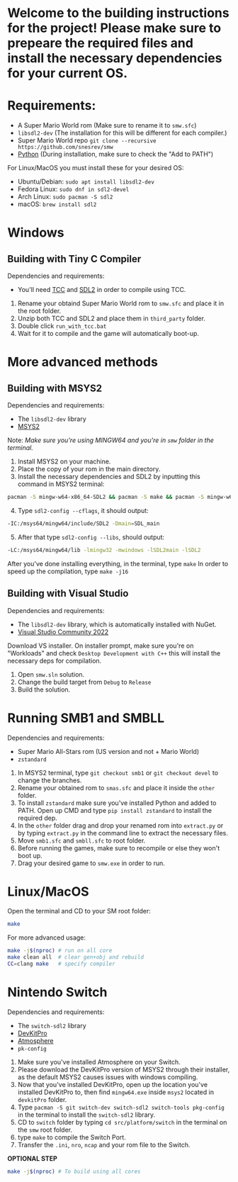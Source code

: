 # Welcome to the building instructions for the project! Please make sure to prepeare the required files and install the necessary dependencies for your current OS.

# Requirements:
  * A Super Mario World rom (Make sure to rename it to `smw.sfc`)
  * `libsdl2-dev` (The installation for this will be different for each compiler.)
  * Super Mario World repo `git clone --recursive https://github.com/snesrev/smw`
  * [Python](https://www.python.org/) (During installation, make sure to check the "Add to PATH")
  
 For Linux/MacOS you must install these for your desired OS:
 * Ubuntu/Debian: `sudo apt install libsdl2-dev`
 * Fedora Linux: `sudo dnf in sdl2-devel`
 * Arch Linux: `sudo pacman -S sdl2`
 * macOS: `brew install sdl2`

# Windows

## Building with Tiny C Compiler

 Dependencies and requirements:
 * You'll need [TCC](https://github.com/FitzRoyX/tinycc/releases/download/tcc_20230519/tcc_20230519.zip) and [SDL2](https://github.com/libsdl-org/SDL/releases/download/release-2.28.1/SDL2-devel-2.28.1-VC.zip) in order to compile using TCC.

1. Rename your obtaind Super Mario World rom to `smw.sfc` and place it in the root folder.
2. Unzip both TCC and SDL2 and place them in `third_party` folder.
3. Double click `run_with_tcc.bat`
4. Wait for it to compile and the game will automatically boot-up.

# More advanced methods

## Building with MSYS2

Dependencies and requirements:

  * The `libsdl2-dev` library
  * [MSYS2](https://www.msys2.org)
  
Note: *Make sure you're using MINGW64 and you're in `smw` folder in the terminal.*

1. Install MSYS2 on your machine.
2. Place the copy of your rom in the main directory.
3. Install the necessary dependencies and SDL2 by inputting this command in MSYS2 terminal:

```sh
pacman -S mingw-w64-x86_64-SDL2 && pacman -S make && pacman -S mingw-w64-x86_64-gcc
```
4. Type `sdl2-config --cflags`, it should output:
```sh
-IC:/msys64/mingw64/include/SDL2 -Dmain=SDL_main
```
5. After that type `sdl2-config --libs`, should output:
```sh
-LC:/msys64/mingw64/lib -lmingw32 -mwindows -lSDL2main -lSDL2
```

After you've done installing everything, in the terminal, type `make`
In order to speed up the compilation, type `make -j16`

## Building with Visual Studio

Dependencies and requirements:
 * The `libsdl2-dev` library, which is automatically installed with NuGet.
 * [Visual Studio Community 2022](https://visualstudio.microsoft.com)

Download VS installer. On installer prompt, make sure you're on "Workloads" and check `Desktop Development with C++` this will install the necessary deps for compilation.

1. Open `smw.sln` solution.
2. Change the build target from `Debug` to `Release`
3. Build the solution.


# Running SMB1 and SMBLL

Dependencies and requirements:

  * Super Mario All-Stars rom (US version and not + Mario World)
  * `zstandard`

1. In MSYS2 terminal, type `git checkout smb1` or `git checkout devel` to change the branches.
2. Rename your obtained rom to `smas.sfc` and place it inside the `other` folder.
3. To install `zstandard` make sure you've installed Python and added to PATH. Open up CMD and type `pip install zstandard` to install the required dep.
4. In the `other` folder drag and drop your renamed rom into `extract.py` or by typing `extract.py` in the command line to extract the necessary files.
5. Move `smb1.sfc` and `smbll.sfc` to root folder.
6. Before running the games, make sure to recompile or else they won't boot up.
7. Drag your desired game to `smw.exe` in order to run.

 
# Linux/MacOS

Open the terminal and CD to your SM root folder:
```sh
make
```

For more advanced usage:
```sh
make -j$(nproc) # run on all core
make clean all  # clear gen+obj and rebuild
CC=clang make   # specify compiler
```

# Nintendo Switch

Dependencies and requirements:

  * The `switch-sdl2` library
  * [DevKitPro](https://github.com/devkitPro/installer)
  * [Atmosphere](https://github.com/Atmosphere-NX/Atmosphere)
  * `pk-config`
  
1. Make sure you've installed Atmosphere on your Switch.
2. Please download the DevKitPro version of MSYS2 through their installer, as the default MSYS2 causes issues with windows compiling.
3. Now that you've installed DevKitPro, open up the location you've installed DevKitPro to, then find `mingw64.exe` inside `msys2` located in `devkitPro` folder.
4. Type `pacman -S git switch-dev switch-sdl2 switch-tools pkg-config` in the terminal to install the `switch-sdl2` library.
5. CD to `switch` folder by typing `cd src/platform/switch` in the terminal on the `smw` root folder.
6. type `make` to compile the Switch Port.
7. Transfer the `.ini`, `nro`, `ncap` and your rom file to the Switch.

**OPTIONAL STEP**

```sh
make -j$(nproc) # To build using all cores
```
